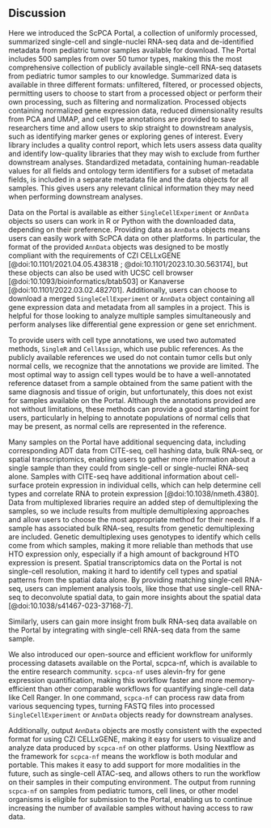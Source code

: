 
## Discussion 

Here we introduced the ScPCA Portal, a collection of uniformly processed, summarized single-cell and single-nuclei RNA-seq data and de-identified metadata from pediatric tumor samples available for download.
The Portal includes 500 samples from over 50 tumor types, making this the most comprehensive collection of publicly available single-cell RNA-seq datasets from pediatric tumor samples to our knowledge. 
Summarized data is available in three different formats: unfiltered, filtered, or processed objects, permitting users to choose to start from a processed object or perform their own processing, such as filtering and normalization. 
Processed objects containing normalized gene expression data, reduced dimensionality results from PCA and UMAP, and cell type annotations are provided to save researchers time and allow users to skip straight to downstream analysis, such as identifying marker genes or exploring genes of interest. 
Every library includes a quality control report, which lets users assess data quality and identify low-quality libraries that they may wish to exclude from further downstream analyses.
Standardized metadata, containing human-readable values for all fields and ontology term identifiers for a subset of metadata fields, is included in a separate metadata file and the data objects for all samples. 
This gives users any relevant clinical information they may need when performing downstream analyses. 

Data on the Portal is available as either `SingleCellExperiment` or `AnnData` objects so users can work in R or Python with the downloaded data, depending on their preference. 
Providing data as `AnnData` objects means users can easily work with ScPCA data on other platforms.
In particular, the format of the provided `AnnData` objects was designed to be mostly compliant with the requirements of CZI CELLxGENE [@doi:10.1101/2021.04.05.438318 ; @doi:10.1101/2023.10.30.563174], but these objects can also be used with UCSC cell browser [@doi:10.1093/bioinformatics/btab503] or Kanaverse [@doi:10.1101/2022.03.02.482701]. 
Additionally, users can choose to download a merged `SingleCellExperiment` or `AnnData` object containing all gene expression data and metadata from all samples in a project. 
This is helpful for those looking to analyze multiple samples simultaneously and perform analyses like differential gene expression or gene set enrichment. 

To provide users with cell type annotations, we used two automated methods, `SingleR` and `CellAssign`, which use public references. 
As the publicly available references we used do not contain tumor cells but only normal cells, we recognize that the annotations we provide are limited. 
The most optimal way to assign cell types would be to have a well-annotated reference dataset from a sample obtained from the same patient with the same diagnosis and tissue of origin, but unfortunately, this does not exist for samples available on the Portal. 
Although the annotations provided are not without limitations, these methods can provide a good starting point for users, particularly in helping to annotate populations of normal cells that may be present, as normal cells are represented in the reference.

Many samples on the Portal have additional sequencing data, including corresponding ADT data from CITE-seq, cell hashing data, bulk RNA-seq, or spatial transcriptomics, enabling users to gather more information about a single sample than they could from single-cell or single-nuclei RNA-seq alone. 
Samples with CITE-seq have additional information about cell-surface protein expression in individual cells, which can help determine cell types and correlate RNA to protein expression [@doi:10.1038/nmeth.4380]. 
Data from multiplexed libraries require an added step of demultiplexing the samples, so we include results from multiple demultiplexing approaches and allow users to choose the most appropriate method for their needs. 
If a sample has associated bulk RNA-seq, results from genetic demultiplexing are included. 
Genetic demultiplexing uses genotypes to identify which cells come from which samples, making it more reliable than methods that use HTO expression only, especially if a high amount of background HTO expression is present. 
Spatial transcriptomics data on the Portal is not single-cell resolution, making it hard to identify cell types and spatial patterns from the spatial data alone.
By providing matching single-cell RNA-seq, users can implement analysis tools, like those that use single-cell RNA-seq to deconvolute spatial data, to gain more insights about the spatial data [@doi:10.1038/s41467-023-37168-7]. 
<!--TODO: Maybe find a specific reference or review about using bulk with single-cell? --> 
Similarly, users can gain more insight from bulk RNA-seq data available on the Portal by integrating with single-cell RNA-seq data from the same sample.  

We also introduced our open-source and efficient workflow for uniformly processing datasets available on the Portal, scpca-nf, which is available to the entire research community. 
`scpca-nf` uses alevin-fry for gene expression quantification, making this workflow faster and more memory-efficient than other comparable workflows for quantifying single-cell data like Cell Ranger. 
In one command, `scpca-nf` can process raw data from various sequencing types, turning FASTQ files into processed `SingleCellExperiment` or `AnnData` objects ready for downstream analyses. 
<!--TODO: There was a comment about mentioning the compatibility with CZI, but I added that in an earlier paragraph, so I don't think we need the next sentence. --> 
Additionally, output `AnnData` objects are mostly consistent with the expected format for using CZI CELLxGENE, making it easy for users to visualize and analyze data produced by `scpca-nf` on other platforms.
Using Nextflow as the framework for `scpca-nf` means the workflow is both modular and portable. 
This makes it easy to add support for more modalities in the future, such as single-cell ATAC-seq, and allows others to run the workflow on their samples in their computing environment. 
The output from running `scpca-nf` on samples from pediatric tumors, cell lines, or other model organisms is eligible for submission to the Portal, enabling us to continue increasing the number of available samples without having access to raw data. 

